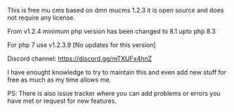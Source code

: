 This is free mu cms based on dmn mucms 1.2.3 it is open source and does not require any license.

From v1.2.4 minimum php version has been changed to 8.1 upto php 8.3

For php 7 use v1.2.3.9 [No updates for this version]

Discord channel: https://discord.gg/mTXUFx4hnZ

I have enought knowledge to try to maintain this and even add new stuff for free as much as my time allows me.

PS: There is also issue tracker where you can add problems or errors you have met or request for new features. 


